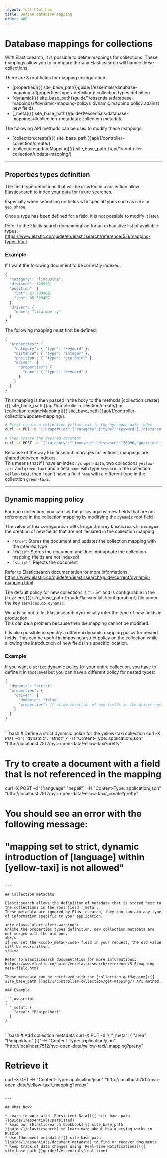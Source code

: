 ```yaml
---
layout: full.html.hbs
title: Define database mapping
order: 400
---
```


# Database mappings for collections

With Elasticsearch, it is possible to define mappings for collections. These mappings allow you to configure the way Elasticsearch will handle these collections.

There are 3 root fields for mapping configuration:
 - [properties]({{ site_base_path}}guide/1/essentials/database-mappings/#properties-types-definition): collection types definition
 - [dynamic]({{ site_base_path}}guide/1/essentials/database-mappings/#dynamic-mapping-policy): dynamic mapping policy against new fields
 - [_meta]({{ site_base_path}}guide/1/essentials/database-mappings/#collection-metadata): collection metadata

The following API methods can be used to modify these mappings:
 - [collection:create]({{ site_base_path }}api/1/controller-collection/create/)
 - [collection:updateMapping]({{ site_base_path }}api/1/controller-collection/update-mapping/)

---

## Properties types definition

The field type definitions that will be inserted in a collection allow Elasticsearch to index your data for future searches.  

Especially when searching on fields with special types such as `date` or `geo_shape`.

<div class="alert alert-warning">
Once a type has been defined for a field, it is not possible to modify it later.
</div>

Refer to the Elasticsearch documentation for an exhaustive list of available types: https://www.elastic.co/guide/en/elasticsearch/reference/5.6/mapping-types.html

### Example

If I want the following document to be correctly indexed:
```javascript
{
  "category": "limousine",
  "distance": 120990,
  "position": {
    "lat": 27.730400,
    "lon": 85.328467
  },
  "driver": {
    "name": "liia mhe ry"
  }
}
```

The following mapping must first be defined:
```javascript
{
  "properties": {
    "category": { "type": "keyword" },
    "distance": { "type": "integer" },
    "position": { "type": "geo_point" },
    "driver": {
      "properties": {
        "name": { "type": "keyword" }
      }
    }
  }
}
```

This mapping is then passed in the body to the methods [collection:create]({{ site_base_path }}api/1/controller-collection/create/) or [collection:updateMapping]({{ site_base_path }}api/1/controller-collection/update-mapping/).

```bash
# First create a collection yellow-taxi in the nyc-open-data index
curl -X PUT -d '{"properties":{"category":{"type":"keyword"},"distance":{"type":"integer"},"position":{"type":"geo_point"},"driver":{"properties":{"name":{"type":"keyword"}}}}}' -H "Content-Type: application/json" "http://localhost:7512/nyc-open-data/yellow-taxi?pretty"

# Then create the desired document
curl -X POST -d '{"category":"limousine","distance":120990,"position":{"lat":27.7304,"lon":85.328467},"driver":{"name":"liia meh ry"}}' -H "Content-Type: application/json" "http://localhost:7512/nyc-open-data/yellow-taxi/_create?pretty"
```

<div class="alert alert-warning">
Because of the way Elasticsearch manages collections, mappings are shared between indexes.
<br/>
This means that if I have an index <code>nyc-open-data</code>, two collections <code>yellow-taxi</code> and <code>green-taxi</code> and a field <code>name</code> with type <code>keyword</code> in the collection <code>yellow-taxi</code>, then I can't have a field <code>name</code> with a different type in the collection <code>green-taxi</code>.
</div>

---

## Dynamic mapping policy

For each collection, you can set the policy against new fields that are not referenced in the collection mapping by modifying the `dynamic` root field.

The value of this configuration will change the way Elasticsearch manages the creation of new fields that are not declared in the collection mapping.
  - `"true"`: Stores the document and updates the collection mapping with the inferred type
  - `"false"`: Stores the document and does not update the collection mapping (fields are not indexed)
  - `"strict"`: Rejects the document

Refer to Elasticsearch documentation for more informations: https://www.elastic.co/guide/en/elasticsearch/guide/current/dynamic-mapping.html

The default policy for new collections is `"true"` and is configurable in the [kuzzlerc]({{ site_base_path }}guide/1/essentials/configuration/) file under the key `services.db.dynamic`.

<div class="alert alert-warning">
We advise not to let Elasticsearch dynamically infer the type of new fields in production.
<br/>
This can be a problem because then the mapping cannot be modified.
</div>

It is also possible to specify a different dynamic mapping policy for nested fields. This can be useful in imposing a strict policy on the collection while allowing the introduction of new fields in a specific location.
  
### Example

If you want a `strict` dynamic policy for your entire collection, you have to define it in root level but you can have a different policy for nested types:

```javascript
{
  "dynamic": "strict"
  "properties": {
    "driver": {
      "dynamic": "false"
      "properties": // allow insertion of new fields in the driver nested field
    }
  }
}
```
<br/>
```bash
# Define a strict dynamic policy for the yellow-taxi collection
curl -X PUT -d '{ "dynamic": "strict" }' -H "Content-Type: application/json"  "http://localhost:7512/nyc-open-data/yellow-taxi?pretty"

# Try to create a document with a field that is not referenced in the mapping
curl -X POST -d '{"language":"nepali"}' -H "Content-Type: application/json" "http://localhost:7512/nyc-open-data/yellow-taxi/_create?pretty"

# You should see an error with the following message:
# "mapping set to strict, dynamic introduction of [language] within [yellow-taxi] is not allowed"
```

---

## Collection metadata

Elasticsearch allows the definition of metadata that is stored next to the collections in the root field `_meta`.  
These metadata are ignored by Elasticsearch, they can contain any type of information specific to your application.

<div class="alert alert-warning">
Unlike the properties types definition, new collection metadata are not merged with the old one.
<br/>
If you set the <code>_meta</code> field in your request, the old value will be overwritten.
</div>

Refer to Elasticsearch documentation for more informations: https://www.elastic.co/guide/en/elasticsearch/reference/5.6/mapping-meta-field.html

These metadata can be retrieved with the [collection:getMapping]({{ site_base_path }}api/1/controller-collection/get-mapping/) API method.

### Example

```javascript
{
  "_meta": {
    "area": "Panipokhari"
  }
}
```
<br/>
```bash
# Add collection metadata
curl -X PUT -d '{ "_meta": { "area": "Panipokhari" } }' -H "Content-Type: application/json"  "http://localhost:7512/nyc-open-data/yellow-taxi/_mapping?pretty"

# Retrieve it
curl -X GET -H "Content-Type: application/json"  "http://localhost:7512/nyc-open-data/yellow-taxi/_mapping?pretty"
```

---

## What Now?

* Learn to work with [Persistent Data]({{ site_base_path }}guide/1/essentials/persisted)
* Read our [Elasticsearch Cookbook]({{ site_base_path }}guide/1/elasticsearch) to learn more about how querying works in Kuzzle
* Use [document metadata]({{ site_base_path }}guide/1/essentials/document-metadata) to find or recover documents
* Keep track of data changes using [Real-time Notifications]({{ site_base_path }}guide/1/essentials/real-time)
